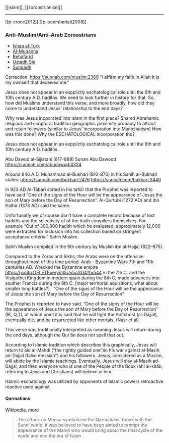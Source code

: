[[islam]], [[zoroastrianism]]

---

[[p-crone2012]]
[[p-pourshariati2008]]
### Anti-Muslim/Anti-Arab Zoroastrians
- [Ishaq al-Turk](https://en.wikipedia.org/wiki/Ishaq-al-Turk)
- [Al-Muqanna](https://en.wikipedia.org/wiki/Al-Muqanna)
- [Behafarid](https://en.wikipedia.org/wiki/Behafarid)
- [Ustadh Sis](https://en.wikipedia.org/wiki/Ustadh-Sis)
- [Sunpadh](https://en.wikipedia.org/wiki/Sunpadh)



Correction: https://sunnah.com/muslim:2368 “I affirm my faith in Allah It is my ownself that deceived me.”


Jesus does not appear in an expplictly eschatological role until the 9th and 10th century A.D. hadiths.  We need to look further in history for that. So, how did Muslims understand this verse, and more broadly, how did they come to understand Jesus’ relationship to the end days? 

Why was Jesus incporated into Islam in the first place?
Shared Abrahamic religious and scriptoral tradition
geographic proximity
probably to attract and retain followers (similar to Jesus’ incorporation into Manichaeism)
How was this done?
Why the ESCHATOLOGICAL incorporation tho?

Jesus does not appear in an expplictly eschatological role until the 9th and 10th century A.D. hadiths.

Abu Dawud al-Sijistani (817-889) Sunan Abu Dawood
https://sunnah.com/abudawud:4324


Around 846 A.D. Muhammad al-Bukhari (810-870) in his Sahih al-Bukhari states:
https://sunnah.com/bukhari:2476
https://sunnah.com/bukhari:3449

In 923 AD Al-Tabari stated in his tafsīr that the Prophet was reported to have said “One of the signs of the Hour will be the appearance of Jesus the son of Mary before the Day of Resurrection”. Al-Qurtubi (1272 AD) and Ibn Kathir (1373 AD) said the same.

Unfortunatly we of course don’t have a complete record because of lost hadiths and the selectivity of of the haith compilers themselves. For example “Out of 300,000 hadith which he evaluated, approximately 12,000 were extracted for inclusion into his collection based on stringent acceptance criteria.” Sahih Muslim. 

Sahih Muslim compiled in the 9th century by Muslim ibn al-Hajjaj
(822–875).

Compared to the Zoros and Sikhs, the Arabs were on the offensive throughout most of this time period. Arab - Byzantine Wars 7th and 11th centuries AD. Wrecked the Byzantine empire 
https://youtu.DELETEbe/ymI5Uv5cGU4?t=544 in the 7th C. and the Visigothci Kingdom in modern spain during the 8th C; made advances into souther Francia during the 8th C. [major territorial aquisitions, what about smaller long battles?]
  “One of the signs of the Hour will be the appearance of Jesus the son of Mary before the Day of Resurrection”

The Prophet is reported to have said, “One of the signs of the Hour will be the appearance of Jesus the son of Mary before the Day of Resurrection” (IK, Q,Ṭ), at which point it is said that he will fight the Antichrist (al-Dajjāl), eventually die, and be resurrected like other mortals. (Nasr et al)

This verse was traditionally interpreted as meaning Jesus will return during the end days, although the Qurʼān does not spell that out. 

According to Islamic tradition which describes this graphically, Jesus will return to aid al-Mahdi ("the rightly guided one”)in his war against al-Masih ad-Dajjal (false messiah") and his followers. Jesus, considered as a Muslim, will abide by the Islamic teachings. Eventually, Jesus will slay al-Masih ad-Dajjal, and then everyone who is one of the People of the Book (ahl al-kitāb, referring to Jews and Christians) will believe in him.

Islamic eschatology was utilized by opponents of Islamic powers
retroactive
reactive
used against

#### Qarmatians
[Wikipedia](https://en.wikipedia.org/wiki/Isma%27ilism#The-Qarmatians), [more](https://en.wikipedia.org/wiki/Qarmatians)
> The attack on Mecca symbolized the Qarmatians' break with the Sunni world; it was believed to have been aimed to prompt the appearance of the Mahdi who would bring about the final cycle of the world and end the era of Islam
